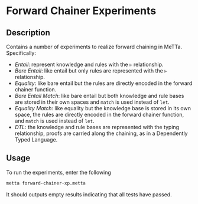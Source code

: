 # Forward Chainer Experiments

## Description

Contains a number of experiments to realize forward chaining in MeTTa.
Specifically:

* *Entail*: represent knowledge and rules with the `⊢` relationship.
* *Bare Entail*: like entail but only rules are represented with the
  `⊢` relationship.
* *Equality*: like bare entail but the rules are directly encoded in
  the forward chainer function.
* *Bare Entail Match*: like bare entail but both knowledge and rule
  bases are stored in their own spaces and `match` is used instead of
  `let`.
* *Equality Match*: like equality but the knowledge base is stored in
  its own space, the rules are directly encoded in the forward chainer
  function, and `match` is used instead of `let`.
* *DTL*: the knowledge and rule bases are represented with the typing
  relationship, proofs are carried along the chaining, as in a
  Dependently Typed Language.

## Usage

To run the experiments, enter the following

```bash
metta forward-chainer-xp.metta
```

It should outputs empty results indicating that all tests have passed.
